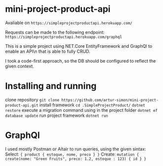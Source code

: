 # mini-project-product-api

Avaliable on `https://simpleprojectproductapi.herokuapp.com/`

Requests can be made to the following endpoint:
`https://simpleprojectproductapi.herokuapp.com/graphql`

This is a simple project using NET.Core EntityFramework and GraphQl to enable an API\n
that is able to fully CRUD.

I took a code-first approach, so the DB should be configured to reflect the given context.

# Installing and running

clone repository
`git clone https://github.com/artur-simon/mini-project-product-api.git`
install framework
`cd .SimpleProjectProduct/`
`dotnet restore`
execute a migration command using in the project folder
`dotnet ef database update`
run project framework
`dotnet run`


# GraphQl
I used mostly Postman or Altair to run queries, using the given sintax:
Select:
`{
  product {
    estoque,
    nome,
    preco
  }
}`
Create:
`mutation {
  create(nome: "Green Fruits", preco: 1.2, estoque : 123) {
      id
  }
}` 
